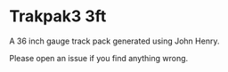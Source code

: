 # Trakpak3 3ft
A 36 inch gauge track pack generated using John Henry.

Please open an issue if you find anything wrong.
